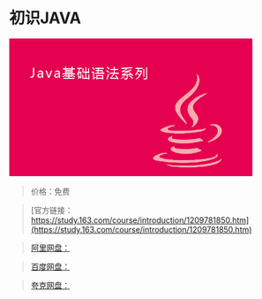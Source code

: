 # 初识JAVA

![img](../../../assets/study163/free/def6b508955d40ccbbebceb57c9893a1.jpg)

> 价格：免费

> [官方链接：https://study.163.com/course/introduction/1209781850.htm](https://study.163.com/course/introduction/1209781850.htm)

> [阿里网盘：]()

> [百度网盘：]()

> [夸克网盘：]()
